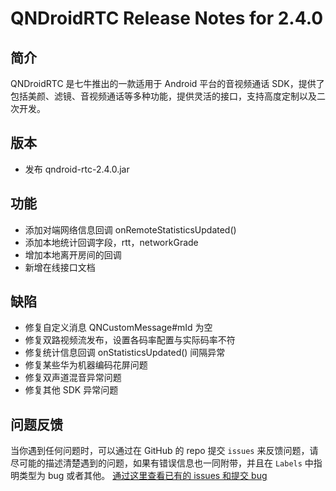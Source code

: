 # QNDroidRTC Release Notes for 2.4.0

## 简介

QNDroidRTC 是七牛推出的一款适用于 Android 平台的音视频通话 SDK，提供了包括美颜、滤镜、音视频通话等多种功能，提供灵活的接口，支持高度定制以及二次开发。

## 版本

- 发布 qndroid-rtc-2.4.0.jar

## 功能

- 添加对端网络信息回调 onRemoteStatisticsUpdated()
- 添加本地统计回调字段，rtt，networkGrade
- 增加本地离开房间的回调
- 新增在线接口文档

## 缺陷

- 修复自定义消息 QNCustomMessage#mId 为空
- 修复双路视频流发布，设置各码率配置与实际码率不符
- 修复统计信息回调 onStatisticsUpdated() 间隔异常
- 修复某些华为机器编码花屏问题
- 修复双声道混音异常问题
- 修复其他 SDK 异常问题

## 问题反馈

当你遇到任何问题时，可以通过在 GitHub 的 repo 提交 `issues` 来反馈问题，请尽可能的描述清楚遇到的问题，如果有错误信息也一同附带，并且在 ```Labels``` 中指明类型为 bug 或者其他。 [通过这里查看已有的 issues 和提交 bug](https://github.com/pili-engineering/QNRTC-Android/issues)
